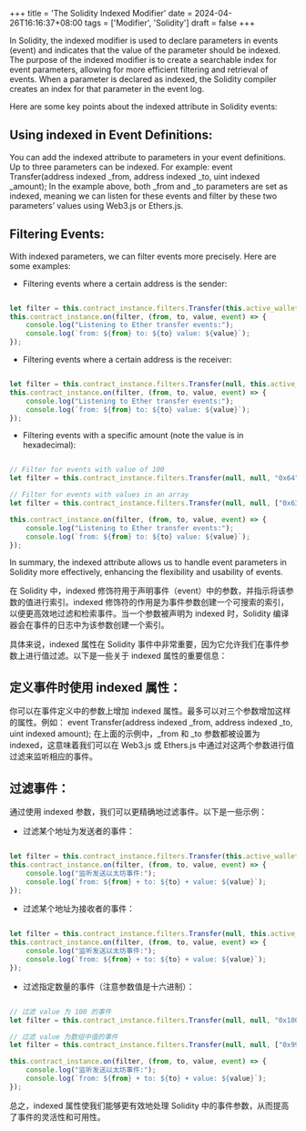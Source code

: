 +++
title = 'The Solidity Indexed Modifier'
date = 2024-04-26T16:16:37+08:00
tags = ['Modifier', 'Solidity']
draft = false
+++

In Solidity, the indexed modifier is used to declare parameters in events (event) and indicates that the value of the parameter should be indexed. The purpose of the indexed modifier is to create a searchable index for event parameters, allowing for more efficient filtering and retrieval of events. When a parameter is declared as indexed, the Solidity compiler creates an index for that parameter in the event log.

Here are some key points about the indexed attribute in Solidity events:

## Using indexed in Event Definitions: 
You can add the indexed attribute to parameters in your event definitions. Up to three parameters can be indexed. For example:
event Transfer(address indexed _from, address indexed _to, uint indexed _amount);
In the example above, both _from and _to parameters are set as indexed, meaning we can listen for these events and filter by these two parameters’ values using Web3.js or Ethers.js.
## Filtering Events: 
With indexed parameters, we can filter events more precisely. Here are some examples:
* Filtering events where a certain address is the sender:
```JavaScript

let filter = this.contract_instance.filters.Transfer(this.active_wallet.address, null, null);
this.contract_instance.on(filter, (from, to, value, event) => {
    console.log("Listening to Ether transfer events:");
    console.log(`from: ${from} to: ${to} value: ${value}`);
});
```

* Filtering events where a certain address is the receiver:
```JavaScript

let filter = this.contract_instance.filters.Transfer(null, this.active_wallet.address, null);
this.contract_instance.on(filter, (from, to, value, event) => {
    console.log("Listening to Ether transfer events:");
    console.log(`from: ${from} to: ${to} value: ${value}`);
});
```

* Filtering events with a specific amount (note the value is in hexadecimal):
```JavaScript

// Filter for events with value of 100
let filter = this.contract_instance.filters.Transfer(null, null, "0x64");

// Filter for events with values in an array
let filter = this.contract_instance.filters.Transfer(null, null, ["0x63", "0x64", "0x65"]);

this.contract_instance.on(filter, (from, to, value, event) => {
    console.log("Listening to Ether transfer events:");
    console.log(`from: ${from} to: ${to} value: ${value}`);
});
```


In summary, the indexed attribute allows us to handle event parameters in Solidity more effectively, enhancing the flexibility and usability of events.



在 Solidity 中，indexed 修饰符用于声明事件（event）中的参数，并指示将该参数的值进行索引。indexed 修饰符的作用是为事件参数创建一个可搜索的索引，以便更高效地过滤和检索事件。当一个参数被声明为 indexed 时，Solidity 编译器会在事件的日志中为该参数创建一个索引。

具体来说，indexed 属性在 Solidity 事件中非常重要，因为它允许我们在事件参数上进行值过滤。以下是一些关于 indexed 属性的重要信息：

## 定义事件时使用 indexed 属性：
你可以在事件定义中的参数上增加 indexed 属性。最多可以对三个参数增加这样的属性。例如：
event Transfer(address indexed _from, address indexed _to, uint indexed amount);
在上面的示例中，_from 和 _to 参数都被设置为 indexed，这意味着我们可以在 Web3.js 或 Ethers.js 中通过对这两个参数进行值过滤来监听相应的事件。
## 过滤事件：
通过使用 indexed 参数，我们可以更精确地过滤事件。以下是一些示例：
* 过滤某个地址为发送者的事件：
```JavaScript

let filter = this.contract_instance.filters.Transfer(this.active_wallet.address, null, null);
this.contract_instance.on(filter, (from, to, value, event) => {
    console.log("监听发送以太坊事件:");
    console.log(`from: ${from} + to: ${to} + value: ${value}`);
});
```

* 过滤某个地址为接收者的事件：
```JavaScript

let filter = this.contract_instance.filters.Transfer(null, this.active_wallet.address, null);
this.contract_instance.on(filter, (from, to, value, event) => {
    console.log("监听发送以太坊事件:");
    console.log(`from: ${from} + to: ${to} + value: ${value}`);
});
```

* 过滤指定数量的事件（注意参数值是十六进制）：
```JavaScript

// 过滤 value 为 100 的事件
let filter = this.contract_instance.filters.Transfer(null, null, "0x100");

// 过滤 value 为数组中值的事件
let filter = this.contract_instance.filters.Transfer(null, null, ["0x99", "0x100", "0x101"]);

this.contract_instance.on(filter, (from, to, value, event) => {
    console.log("监听发送以太坊事件:");
    console.log(`from: ${from} + to: ${to} + value: ${value}`);
});
```


总之，indexed 属性使我们能够更有效地处理 Solidity 中的事件参数，从而提高了事件的灵活性和可用性。